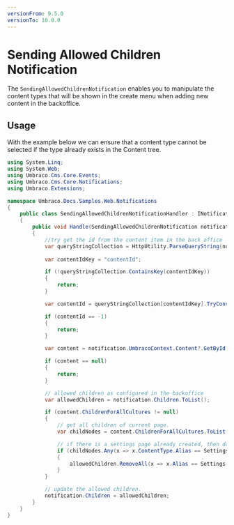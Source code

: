 ```yaml
---
versionFrom: 9.5.0
versionTo: 10.0.0
---
```


# Sending Allowed Children Notification

The `SendingAllowedChildrenNotification` enables you to manipulate the content types that will be shown in the create menu when adding new content in the backoffice.

## Usage

With the example below we can ensure that a content type cannot be selected if the type already exists in the Content tree.

```csharp
using System.Linq;
using System.Web;
using Umbraco.Cms.Core.Events;
using Umbraco.Cms.Core.Notifications;
using Umbraco.Extensions;

namespace Umbraco.Docs.Samples.Web.Notifications
{
    public class SendingAllowedChildrenNotificationHandler : INotificationHandler<SendingAllowedChildrenNotification>
    {
        public void Handle(SendingAllowedChildrenNotification notification)
        {
            //try get the id from the content item in the back office 
            var queryStringCollection = HttpUtility.ParseQueryString(notification.UmbracoContext.OriginalRequestUrl.Query);
            
            var contentIdKey = "contentId";

            if (!queryStringCollection.ContainsKey(contentIdKey))
            {
                return;
            }

            var contentId = queryStringCollection[contentIdKey].TryConvertTo<int>().ResultOr(-1);

            if (contentId == -1)
            {
                return;
            }

            var content = notification.UmbracoContext.Content?.GetById(true, contentId);

            if (content == null)
            {
                return;
            }

            // allowed children as configured in the backoffice
            var allowedChildren = notification.Children.ToList();

            if (content.ChildrenForAllCultures != null)
            {
                // get all children of current page.
                var childNodes = content.ChildrenForAllCultures.ToList();

                // if there is a settings page already created, then don't allow it anymore
                if (childNodes.Any(x => x.ContentType.Alias == Settings.ModelTypeAlias))
                {
                    allowedChildren.RemoveAll(x => x.Alias == Settings.ModelTypeAlias);
                }
            }

            // update the allowed children.
            notification.Children = allowedChildren;
        }
    }
}
```